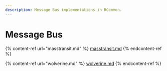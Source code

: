 ```yaml
---
description: Message Bus implementations in RCommon.
---
```


# Message Bus

{% content-ref url="masstransit.md" %}
[masstransit.md](masstransit.md)
{% endcontent-ref %}

{% content-ref url="wolverine.md" %}
[wolverine.md](wolverine.md)
{% endcontent-ref %}
